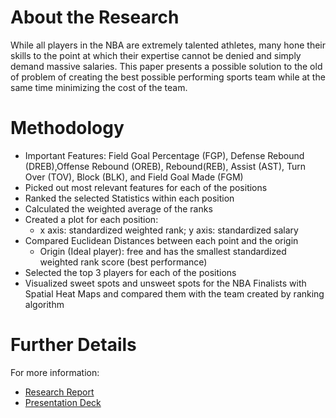 # About the Research
While all players in the NBA are extremely talented athletes, many hone their skills to the point at which their expertise cannot be denied and simply demand massive salaries. This paper presents a possible solution to the old of problem of creating the best possible performing sports team while at the same time minimizing the cost of the team. 

# Methodology
* Important Features: Field Goal Percentage (FGP), Defense Rebound (DREB),Offense Rebound (OREB), Rebound(REB), Assist (AST), Turn Over (TOV), Block (BLK), and Field Goal Made (FGM)
* Picked out most relevant features for each of the positions 
* Ranked the selected Statistics within each position 
* Calculated the weighted average of the ranks  
* Created a plot for each position: 
  * x axis: standardized weighted rank; y axis: standardized salary
* Compared Euclidean Distances between each point and the origin
  * Origin (Ideal player): free and has the smallest standardized weighted rank score (best performance)
* Selected the top 3 players for each of the positions
* Visualized sweet spots and unsweet spots for the NBA Finalists with Spatial Heat Maps and compared them with the team created by ranking algorithm

# Further Details
For more information: 
- [Research Report](https://github.com/jhuo831alex/Research_NBA-Player-Analytics/blob/master/Report.pdf)
- [Presentation Deck](https://github.com/jhuo831alex/Research_NBA-Player-Analytics/blob/master/Project_Deck.pdf)



